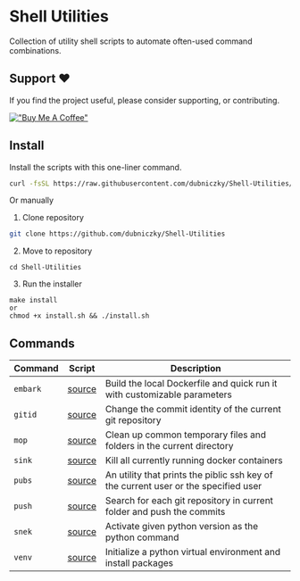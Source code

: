 # Shell Utilities

Collection of utility shell scripts to automate often-used command combinations.

## Support ❤️

If you find the project useful, please consider supporting, or contributing.

[!["Buy Me A Coffee"](https://www.buymeacoffee.com/assets/img/custom_images/orange_img.png)](https://www.buymeacoffee.com/dubniczky)

## Install

Install the scripts with this one-liner command.

```bash
curl -fsSL https://raw.githubusercontent.com/dubniczky/Shell-Utilities/main/setup.sh | sh -
```

Or manually

1. Clone repository

```bash
git clone https://github.com/dubniczky/Shell-Utilities
```

2. Move to repository

```
cd Shell-Utilities
```

3. Run the installer

```
make install
or
chmod +x install.sh && ./install.sh
```

## Commands

|Command|Script|Description|
|---|---|---|
|`embark`|[source](./scripts/embark)|Build the local Dockerfile and quick run it with customizable parameters|
|`gitid`|[source](./scripts/gitid)|Change the commit identity of the current git repository|
|`mop`|[source](./scripts/mop)|Clean up common temporary files and folders in the current directory|
|`sink`|[source](./scripts/sink)|Kill all currently running docker containers|
|`pubs`|[source](./scripts/pubs)|An utility that prints the piblic ssh key of the current user or the specified user|
|`push`|[source](./scripts/push)|Search for each git repository in current folder and push the commits|
|`snek`|[source](./scripts/snek)|Activate given python version as the python command|
|`venv`|[source](./scripts/venv)|Initialize a python virtual environment and install packages|
